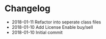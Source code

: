 # Changelog

* 2018-01-11 Refactor into seperate class files
* 2018-01-10 Add License
             Enable buy/sell
* 2018-01-10 Initial commit
